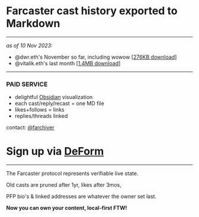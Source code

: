 # Farcaster cast history exported to Markdown
---

*as of 10 Nov 2023:*

- @dwr.eth's November so far, including wowow [[276KB download](tarballs/dwr.eth_mtd_20231109.tar.gz)]
- @vitalik.eth's last month [[1.4MB download](tarballs/vitalik.eth_1m_20231109.tar.gz)]

---

### **PAID SERVICE**

- delightful [Obsidian](https://obsidian.md/) visualization
- each cast/reply/recast = one MD file
- likes+follows = links
- replies/threads linked

contact: [@farchiver](https://warpcast.com/farchiver)

# Sign up via [DeForm](https://app.deform.cc/form/0e15e3e2-1252-405e-bb8e-9a4c4da0bbcd)

---

The Farcaster protocol represents verifiable live state.

Old casts are pruned after 1yr,
likes after 3mos,

PFP bio's & linked addresses are whatever the owner set last.

**Now you can own your content, local-first FTW!**
